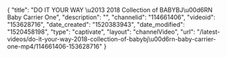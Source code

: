 {
    "title": "DO IT YOUR WAY \u2013 2018 Collection of BABYBJ\u00d6RN Baby Carrier One",
    "description": "",
    "channelid": "114661406",
    "videoid": "153628716",
    "date_created": "1520383943",
    "date_modified": "1520458198",
    "type": "captivate",
    "layout": "channelVideo",
    "url": "\/latest-videos\/do-it-your-way-2018-collection-of-babybj\u00d6rn-baby-carrier-one-mp4\/114661406-153628716"
}